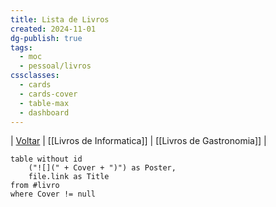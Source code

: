 ```yaml
---
title: Lista de Livros
created: 2024-11-01
dg-publish: true
tags:
  - moc
  - pessoal/livros
cssclasses:
  - cards
  - cards-cover
  - table-max
  - dashboard
---
```

| [Voltar](index) |  [[Livros de Informatica]] | [[Livros de Gastronomia]] |
```dataview
table without id 
	("![](" + Cover + ")") as Poster,
	file.link as Title	
from #livro 
where Cover != null
```

